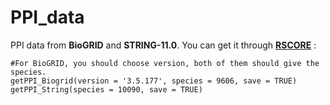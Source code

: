 # PPI_data
PPI data from **BioGRID** and **STRING-11.0**.
You can get it through [**RSCORE**](https://github.com/wycwycpku/RSCORE) :
```
#For BioGRID, you should choose version, both of them should give the species.
getPPI_Biogrid(version = '3.5.177', species = 9606, save = TRUE)
getPPI_String(species = 10090, save = TRUE)
```